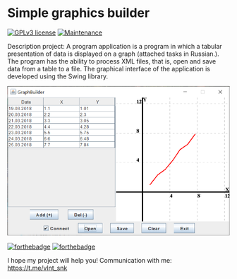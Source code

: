 # Simple graphics builder

[![GPLv3 license](https://img.shields.io/badge/License-GPLv3-blue.svg)](http://perso.crans.org/besson/LICENSE.html)
[![Maintenance](https://img.shields.io/badge/Maintained%3F-yes-green.svg)](https://GitHub.com/Naereen/StrapDown.js/graphs/commit-activity)
 
Description project: A program application is a program in which a tabular presentation of data is displayed on a graph (attached tasks in Russian.). The program has the ability to process XML files, that is, open and save data from a table to a file. The graphical interface of the application is developed using the Swing library.
 
![Image alt](https://github.com/SValentyn/Simple-graphics-builder/blob/master/src/image/window.png)

[![forthebadge](https://forthebadge.com/images/badges/made-with-java.svg)](https://forthebadge.com)
[![forthebadge](https://forthebadge.com/images/badges/built-with-love.svg)](https://forthebadge.com)

I hope my project will help you! Communication with me: https://t.me/vlnt_snk

